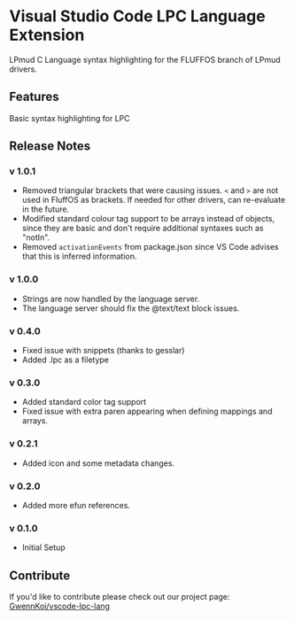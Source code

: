 # Visual Studio Code LPC Language Extension

LPmud C Language syntax highlighting for the FLUFFOS branch of LPmud drivers.

## Features

Basic syntax highlighting for LPC

## Release Notes
### v 1.0.1
* Removed triangular brackets that were causing issues. `<` and `>` are not
  used in FluffOS as brackets. If needed for other drivers, can re-evaluate
  in the future.
* Modified standard colour tag support to be arrays instead of objects, since
  they are basic and don't require additional syntaxes such as "notIn".
* Removed `activationEvents` from package.json since VS Code advises that this
  is inferred information.

### v 1.0.0
* Strings are now handled by the language server.
* The language server should fix the @text/text block issues.

### v 0.4.0
* Fixed issue with snippets (thanks to gesslar)
* Added .lpc as a filetype

### v 0.3.0
* Added standard color tag support
* Fixed issue with extra paren appearing when defining mappings and arrays.

### v 0.2.1
* Added icon and some metadata changes.

### v 0.2.0
* Added more efun references.

### v 0.1.0
* Initial Setup

## Contribute

If you'd like to contribute please check out our project page: [GwennKoi/vscode-lpc-lang](http://github.com/GwennKoi/vscode-lpc-lang)
